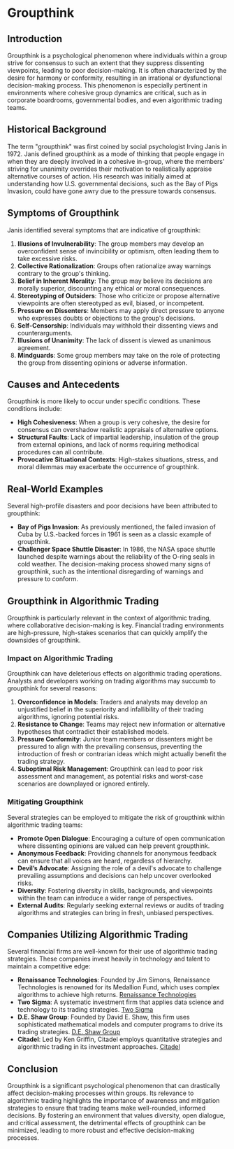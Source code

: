 # Groupthink

## Introduction
Groupthink is a psychological phenomenon where individuals within a group strive for consensus to such an extent that they suppress dissenting viewpoints, leading to poor decision-making. It is often characterized by the desire for harmony or conformity, resulting in an irrational or dysfunctional decision-making process. This phenomenon is especially pertinent in environments where cohesive group dynamics are critical, such as in corporate boardrooms, governmental bodies, and even algorithmic trading teams.

## Historical Background
The term "groupthink" was first coined by social psychologist Irving Janis in 1972. Janis defined groupthink as a mode of thinking that people engage in when they are deeply involved in a cohesive in-group, where the members' striving for unanimity overrides their motivation to realistically appraise alternative courses of action. His research was initially aimed at understanding how U.S. governmental decisions, such as the Bay of Pigs Invasion, could have gone awry due to the pressure towards consensus.

## Symptoms of Groupthink
Janis identified several symptoms that are indicative of groupthink:

1. **Illusions of Invulnerability**: The group members may develop an overconfident sense of invincibility or optimism, often leading them to take excessive risks.
2. **Collective Rationalization**: Groups often rationalize away warnings contrary to the group's thinking.
3. **Belief in Inherent Morality**: The group may believe its decisions are morally superior, discounting any ethical or moral consequences.
4. **Stereotyping of Outsiders**: Those who criticize or propose alternative viewpoints are often stereotyped as evil, biased, or incompetent.
5. **Pressure on Dissenters**: Members may apply direct pressure to anyone who expresses doubts or objections to the group's decisions.
6. **Self-Censorship**: Individuals may withhold their dissenting views and counterarguments.
7. **Illusions of Unanimity**: The lack of dissent is viewed as unanimous agreement.
8. **Mindguards**: Some group members may take on the role of protecting the group from dissenting opinions or adverse information.

## Causes and Antecedents
Groupthink is more likely to occur under specific conditions. These conditions include:

- **High Cohesiveness**: When a group is very cohesive, the desire for consensus can overshadow realistic appraisals of alternative options.
- **Structural Faults**: Lack of impartial leadership, insulation of the group from external opinions, and lack of norms requiring methodical procedures can all contribute.
- **Provocative Situational Contexts**: High-stakes situations, stress, and moral dilemmas may exacerbate the occurrence of groupthink.

## Real-World Examples
Several high-profile disasters and poor decisions have been attributed to groupthink:

- **Bay of Pigs Invasion**: As previously mentioned, the failed invasion of Cuba by U.S.-backed forces in 1961 is seen as a classic example of groupthink.
- **Challenger Space Shuttle Disaster**: In 1986, the NASA space shuttle launched despite warnings about the reliability of the O-ring seals in cold weather. The decision-making process showed many signs of groupthink, such as the intentional disregarding of warnings and pressure to conform.

## Groupthink in Algorithmic Trading
Groupthink is particularly relevant in the context of algorithmic trading, where collaborative decision-making is key. Financial trading environments are high-pressure, high-stakes scenarios that can quickly amplify the downsides of groupthink.

### Impact on Algorithmic Trading
Groupthink can have deleterious effects on algorithmic trading operations. Analysts and developers working on trading algorithms may succumb to groupthink for several reasons:

1. **Overconfidence in Models**: Traders and analysts may develop an unjustified belief in the superiority and infallibility of their trading algorithms, ignoring potential risks.
2. **Resistance to Change**: Teams may reject new information or alternative hypotheses that contradict their established models.
3. **Pressure Conformity**: Junior team members or dissenters might be pressured to align with the prevailing consensus, preventing the introduction of fresh or contrarian ideas which might actually benefit the trading strategy.
4. **Suboptimal Risk Management**: Groupthink can lead to poor risk assessment and management, as potential risks and worst-case scenarios are downplayed or ignored entirely.

### Mitigating Groupthink
Several strategies can be employed to mitigate the risk of groupthink within algorithmic trading teams:

- **Promote Open Dialogue**: Encouraging a culture of open communication where dissenting opinions are valued can help prevent groupthink.
- **Anonymous Feedback**: Providing channels for anonymous feedback can ensure that all voices are heard, regardless of hierarchy.
- **Devil’s Advocate**: Assigning the role of a devil's advocate to challenge prevailing assumptions and decisions can help uncover overlooked risks.
- **Diversity**: Fostering diversity in skills, backgrounds, and viewpoints within the team can introduce a wider range of perspectives.
- **External Audits**: Regularly seeking external reviews or audits of trading algorithms and strategies can bring in fresh, unbiased perspectives.

## Companies Utilizing Algorithmic Trading
Several financial firms are well-known for their use of algorithmic trading strategies. These companies invest heavily in technology and talent to maintain a competitive edge:

- **Renaissance Technologies**: Founded by Jim Simons, Renaissance Technologies is renowned for its Medallion Fund, which uses complex algorithms to achieve high returns. [Renaissance Technologies](https://www.rentec.com/)
- **Two Sigma**: A systematic investment firm that applies data science and technology to its trading strategies. [Two Sigma](https://www.twosigma.com/)
- **D.E. Shaw Group**: Founded by David E. Shaw, this firm uses sophisticated mathematical models and computer programs to drive its trading strategies. [D.E. Shaw Group](https://www.deshaw.com/)
- **Citadel**: Led by Ken Griffin, Citadel employs quantitative strategies and algorithmic trading in its investment approaches. [Citadel](http://www.citadel.com/)

## Conclusion
Groupthink is a significant psychological phenomenon that can drastically affect decision-making processes within groups. Its relevance to algorithmic trading highlights the importance of awareness and mitigation strategies to ensure that trading teams make well-rounded, informed decisions. By fostering an environment that values diversity, open dialogue, and critical assessment, the detrimental effects of groupthink can be minimized, leading to more robust and effective decision-making processes.